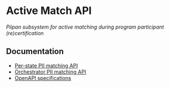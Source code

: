 # Active Match API

*Piipan subsystem for active matching during program participant (re)certification*

## Documentation

* [Per-state PII matching API](./docs/state-match.md)
* [Orchestrator PII matching API](./docs/orchestrator-match.md)
* [OpenAPI specifications](./docs/openapi.md)
